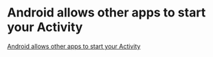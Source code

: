 # Android allows other apps to start your Activity
[Android allows other apps to start your Activity](https://aiwithcloud.com/2022/09/19/android_allows_other_apps_to_start_your_activity/)